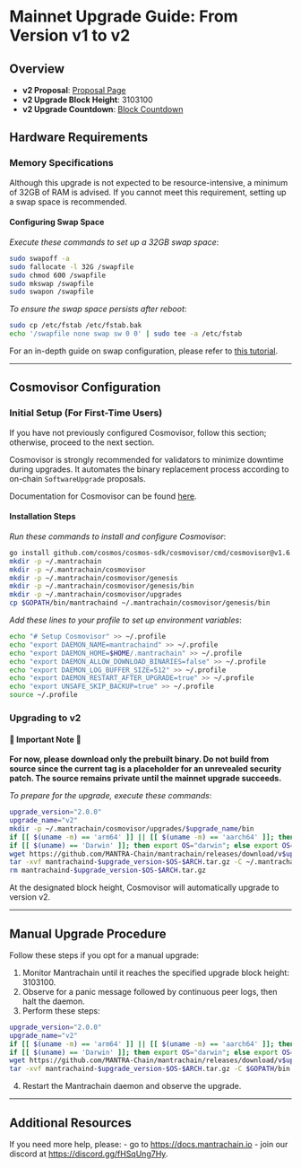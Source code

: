 # Mainnet Upgrade Guide: From Version v1 to v2

## Overview

- **v2 Proposal**: [Proposal Page](https://www.mintscan.io/mantra/proposals/8)
- **v2 Upgrade Block Height**: 3103100
- **v2 Upgrade Countdown**: [Block Countdown](https://www.mintscan.io/mantra/block/3103100)

## Hardware Requirements

### Memory Specifications

Although this upgrade is not expected to be resource-intensive, a minimum of 32GB of RAM is advised. If you cannot meet this requirement, setting up a swap space is recommended.

#### Configuring Swap Space

_Execute these commands to set up a 32GB swap space_:

```sh
sudo swapoff -a
sudo fallocate -l 32G /swapfile
sudo chmod 600 /swapfile
sudo mkswap /swapfile
sudo swapon /swapfile
```

_To ensure the swap space persists after reboot_:

```sh
sudo cp /etc/fstab /etc/fstab.bak
echo '/swapfile none swap sw 0 0' | sudo tee -a /etc/fstab
```

For an in-depth guide on swap configuration, please refer to [this tutorial](https://www.digitalocean.com/community/tutorials/how-to-add-swap-space-on-ubuntu-20-04).

---

## Cosmovisor Configuration

### Initial Setup (For First-Time Users)

If you have not previously configured Cosmovisor, follow this section; otherwise, proceed to the next section.

Cosmovisor is strongly recommended for validators to minimize downtime during upgrades. It automates the binary replacement process according to on-chain `SoftwareUpgrade` proposals.

Documentation for Cosmovisor can be found [here](https://docs.cosmos.network/main/tooling/cosmovisor).

#### Installation Steps

_Run these commands to install and configure Cosmovisor_:


```sh
go install github.com/cosmos/cosmos-sdk/cosmovisor/cmd/cosmovisor@v1.6.0
mkdir -p ~/.mantrachain
mkdir -p ~/.mantrachain/cosmovisor
mkdir -p ~/.mantrachain/cosmovisor/genesis
mkdir -p ~/.mantrachain/cosmovisor/genesis/bin
mkdir -p ~/.mantrachain/cosmovisor/upgrades
cp $GOPATH/bin/mantrachaind ~/.mantrachain/cosmovisor/genesis/bin
```

_Add these lines to your profile to set up environment variables_:

```sh
echo "# Setup Cosmovisor" >> ~/.profile
echo "export DAEMON_NAME=mantrachaind" >> ~/.profile
echo "export DAEMON_HOME=$HOME/.mantrachain" >> ~/.profile
echo "export DAEMON_ALLOW_DOWNLOAD_BINARIES=false" >> ~/.profile
echo "export DAEMON_LOG_BUFFER_SIZE=512" >> ~/.profile
echo "export DAEMON_RESTART_AFTER_UPGRADE=true" >> ~/.profile
echo "export UNSAFE_SKIP_BACKUP=true" >> ~/.profile
source ~/.profile
```
### Upgrading to v2

#### 🚨 Important Note 🚨

**For now, please download only the prebuilt binary. Do not build from source since the current tag is a placeholder for an unrevealed security patch. The source remains private until the mainnet upgrade succeeds.**

_To prepare for the upgrade, execute these commands_:

```sh
upgrade_version="2.0.0"
upgrade_name="v2"
mkdir -p ~/.mantrachain/cosmovisor/upgrades/$upgrade_name/bin
if [[ $(uname -m) == 'arm64' ]] || [[ $(uname -m) == 'aarch64' ]]; then export ARCH="arm64"; else export ARCH="amd64"; fi
if [[ $(uname) == 'Darwin' ]]; then export OS="darwin"; else export OS="linux"; fi
wget https://github.com/MANTRA-Chain/mantrachain/releases/download/v$upgrade_version/mantrachaind-$upgrade_version-$OS-$ARCH.tar.gz
tar -xvf mantrachaind-$upgrade_version-$OS-$ARCH.tar.gz -C ~/.mantrachain/cosmovisor/upgrades/$upgrade_name/bin
rm mantrachaind-$upgrade_version-$OS-$ARCH.tar.gz
```
<!-- 
```sh
mkdir -p ~/.mantrachain/cosmovisor/upgrades/v2/bin
cd $HOME/mantrachain
git pull
git checkout v2.0.0
make build
cp build/mantrachaind ~/.mantrachain/cosmovisor/upgrades/v2/bin
``` -->

At the designated block height, Cosmovisor will automatically upgrade to version v2.

---

## Manual Upgrade Procedure

Follow these steps if you opt for a manual upgrade:

1. Monitor Mantrachain until it reaches the specified upgrade block height: 3103100.
2. Observe for a panic message followed by continuous peer logs, then halt the daemon.
3. Perform these steps:

```sh
upgrade_version="2.0.0"
upgrade_name="v2"
if [[ $(uname -m) == 'arm64' ]] || [[ $(uname -m) == 'aarch64' ]]; then export ARCH="arm64"; else export ARCH="amd64"; fi
if [[ $(uname) == 'Darwin' ]]; then export OS="darwin"; else export OS="linux"; fi
wget https://github.com/MANTRA-Chain/mantrachain/releases/download/v$upgrade_version/mantrachaind-$upgrade_version-$OS-$ARCH.tar.gz
tar -xvf mantrachaind-$upgrade_version-$OS-$ARCH.tar.gz -C $GOPATH/bin
```

<!-- ```sh
cd $HOME/mantrachain
git pull
git checkout v2.0.0
make install
``` -->

4. Restart the Mantrachain daemon and observe the upgrade.

---

## Additional Resources

If you need more help, please:
    - go to <https://docs.mantrachain.io>
    - join our discord at <https://discord.gg/fHSqUng7Hy>.
